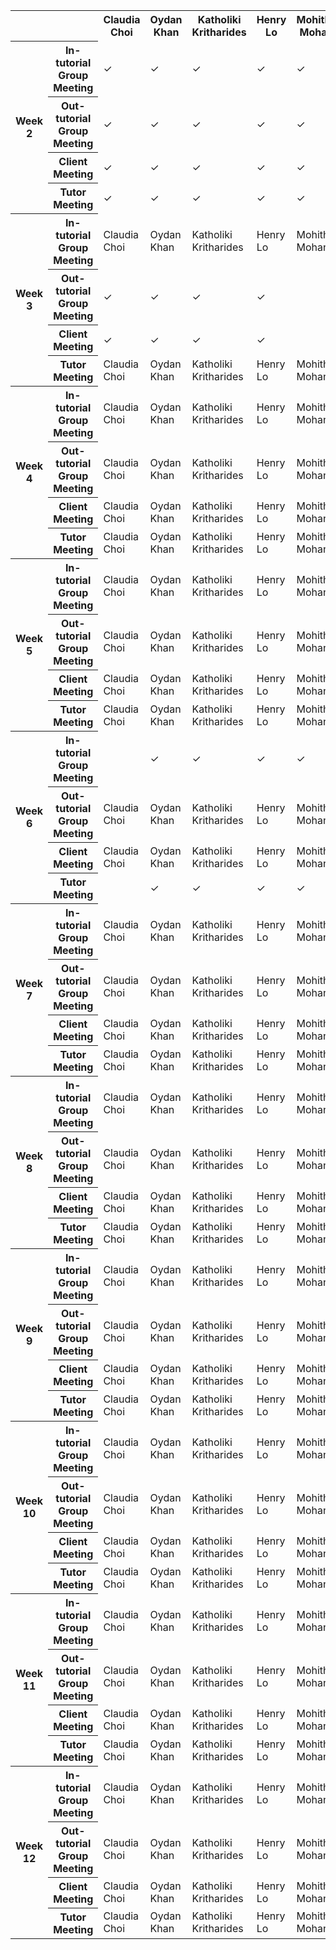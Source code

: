 <table>

<tr>
    <th> </th>
    <th> </th>
    <th> Claudia Choi </th>
    <th> Oydan Khan </th>
    <th> Katholiki Kritharides </th>
    <th> Henry Lo </th>
    <th> Mohitha Mohan </th>
    <th> Niranjana Saxena </th>
    <th> Selina Thai </th>
</tr>
    
<tr>
    <th rowspan="4"> Week 2</th>
    <th> In-tutorial Group Meeting </th>
    <td> &#10003 </td>
    <td> &#10003 </td>
    <td> &#10003 </td>
    <td> &#10003 </td>
    <td> &#10003 </td>
    <td> &#10003 </td>
    <td> &#10003 </td>
</tr>
<tr>
    <th> Out-tutorial Group Meeting </th>
    <td> &#10003 </td>
    <td> &#10003 </td>
    <td> &#10003 </td>
    <td> &#10003 </td>
    <td> &#10003 </td>
    <td> &#10003 </td>
    <td> &#10003 </td>
</tr>
<tr>
    <th> Client Meeting </th>
    <td> &#10003 </td>
    <td> &#10003 </td>
    <td> &#10003 </td>
    <td> &#10003 </td>
    <td> &#10003 </td>
    <td> &#10003 </td>
    <td> &#10003 </td>
</tr>
<tr>
    <th> Tutor Meeting </th>
    <td> &#10003 </td>
    <td> &#10003 </td>
    <td> &#10003 </td>
    <td> &#10003 </td>
    <td> &#10003 </td>
    <td> &#10003 </td>
    <td> &#10003 </td>
</tr>
<tr>
    <th rowspan="4"> Week 3</th>
    <th> In-tutorial Group Meeting </th>
    <td> Claudia Choi </td>
    <td> Oydan Khan </td>
    <td> Katholiki Kritharides </td>
    <td> Henry Lo </td>
    <td> Mohitha Mohan </td>
    <td> Niranjana Saxena </td>
    <td> Selina Thai </td>
</tr>
<tr>
    <th> Out-tutorial Group Meeting </th>
    <td> &#10003 </td>
    <td> &#10003 </td>
    <td> &#10003 </td>
    <td> &#10003 </td>
    <td></td>
    <td> &#10003 </td>
    <td></td>
</tr>
<tr>
    <th> Client Meeting </th>
    <td> &#10003 </td>
    <td> &#10003 </td>
    <td> &#10003 </td>
    <td> &#10003 </td>
    <td></td>
    <td> &#10003 </td>
    <td></td>
</tr>
<tr>
    <th> Tutor Meeting </th>
    <td> Claudia Choi </td>
    <td> Oydan Khan </td>
    <td> Katholiki Kritharides </td>
    <td> Henry Lo </td>
    <td> Mohitha Mohan </td>
    <td> Niranjana Saxena </td>
    <td> Selina Thai </td>
</tr>

<tr>
    <th rowspan="4"> Week 4</th>
    <th> In-tutorial Group Meeting </th>
    <td> Claudia Choi </td>
    <td> Oydan Khan </td>
    <td> Katholiki Kritharides </td>
    <td> Henry Lo </td>
    <td> Mohitha Mohan </td>
    <td> Niranjana Saxena </td>
    <td> Selina Thai </td>
</tr>
<tr>
    <th> Out-tutorial Group Meeting </th>
    <td> Claudia Choi </td>
    <td> Oydan Khan </td>
    <td> Katholiki Kritharides </td>
    <td> Henry Lo </td>
    <td> Mohitha Mohan </td>
    <td> Niranjana Saxena </td>
    <td> Selina Thai </td>
</tr>
<tr>
    <th> Client Meeting </th>
    <td> Claudia Choi </td>
    <td> Oydan Khan </td>
    <td> Katholiki Kritharides </td>
    <td> Henry Lo </td>
    <td> Mohitha Mohan </td>
    <td> Niranjana Saxena </td>
    <td> Selina Thai </td>
</tr>
<tr>
    <th> Tutor Meeting </th>
    <td> Claudia Choi </td>
    <td> Oydan Khan </td>
    <td> Katholiki Kritharides </td>
    <td> Henry Lo </td>
    <td> Mohitha Mohan </td>
    <td> Niranjana Saxena </td>
    <td> Selina Thai </td>
</tr>

<tr>
    <th rowspan="4"> Week 5</th>
    <th> In-tutorial Group Meeting </th>
    <td> Claudia Choi </td>
    <td> Oydan Khan </td>
    <td> Katholiki Kritharides </td>
    <td> Henry Lo </td>
    <td> Mohitha Mohan </td>
    <td> Niranjana Saxena </td>
    <td> Selina Thai </td>
</tr>
<tr>
    <th> Out-tutorial Group Meeting </th>
    <td> Claudia Choi </td>
    <td> Oydan Khan </td>
    <td> Katholiki Kritharides </td>
    <td> Henry Lo </td>
    <td> Mohitha Mohan </td>
    <td> Niranjana Saxena </td>
    <td> Selina Thai </td>
</tr>
<tr>
    <th> Client Meeting </th>
    <td> Claudia Choi </td>
    <td> Oydan Khan </td>
    <td> Katholiki Kritharides </td>
    <td> Henry Lo </td>
    <td> Mohitha Mohan </td>
    <td> Niranjana Saxena </td>
    <td> Selina Thai </td>
</tr>
<tr>
    <th> Tutor Meeting </th>
    <td> Claudia Choi </td>
    <td> Oydan Khan </td>
    <td> Katholiki Kritharides </td>
    <td> Henry Lo </td>
    <td> Mohitha Mohan </td>
    <td> Niranjana Saxena </td>
    <td> Selina Thai </td>
</tr>

<tr>
    <th rowspan="4"> Week 6</th>
    <th> In-tutorial Group Meeting </th>
    <td> </td>
    <td> &#10003 </td>
    <td> &#10003 </td>
    <td> &#10003 </td>
    <td> &#10003 </td>
    <td> &#10003 </td>
    <td> &#10003 </td>
</tr>
<tr>
    <th> Out-tutorial Group Meeting </th>
    <td> Claudia Choi </td>
    <td> Oydan Khan </td>
    <td> Katholiki Kritharides </td>
    <td> Henry Lo </td>
    <td> Mohitha Mohan </td>
    <td> Niranjana Saxena </td>
    <td> Selina Thai </td>
</tr>
<tr>
    <th> Client Meeting </th>
    <td> Claudia Choi </td>
    <td> Oydan Khan </td>
    <td> Katholiki Kritharides </td>
    <td> Henry Lo </td>
    <td> Mohitha Mohan </td>
    <td> Niranjana Saxena </td>
    <td> Selina Thai </td>
</tr>
<tr>
    <th> Tutor Meeting </th>
    <td> </td>
    <td> &#10003 </td>
    <td> &#10003 </td>
    <td> &#10003 </td>
    <td> &#10003 </td>
    <td> &#10003 </td>
    <td> &#10003 </td>
</tr>

<tr>
    <th rowspan="4"> Week 7</th>
    <th> In-tutorial Group Meeting </th>
    <td> Claudia Choi </td>
    <td> Oydan Khan </td>
    <td> Katholiki Kritharides </td>
    <td> Henry Lo </td>
    <td> Mohitha Mohan </td>
    <td> Niranjana Saxena </td>
    <td> Selina Thai </td>
</tr>
<tr>
    <th> Out-tutorial Group Meeting </th>
    <td> Claudia Choi </td>
    <td> Oydan Khan </td>
    <td> Katholiki Kritharides </td>
    <td> Henry Lo </td>
    <td> Mohitha Mohan </td>
    <td> Niranjana Saxena </td>
    <td> Selina Thai </td>
</tr>
<tr>
    <th> Client Meeting </th>
    <td> Claudia Choi </td>
    <td> Oydan Khan </td>
    <td> Katholiki Kritharides </td>
    <td> Henry Lo </td>
    <td> Mohitha Mohan </td>
    <td> Niranjana Saxena </td>
    <td> Selina Thai </td>
</tr>
<tr>
    <th> Tutor Meeting </th>
    <td> Claudia Choi </td>
    <td> Oydan Khan </td>
    <td> Katholiki Kritharides </td>
    <td> Henry Lo </td>
    <td> Mohitha Mohan </td>
    <td> Niranjana Saxena </td>
    <td> Selina Thai </td>
</tr>

<tr>
    <th rowspan="4"> Week 8</th>
    <th> In-tutorial Group Meeting </th>
    <td> Claudia Choi </td>
    <td> Oydan Khan </td>
    <td> Katholiki Kritharides </td>
    <td> Henry Lo </td>
    <td> Mohitha Mohan </td>
    <td> Niranjana Saxena </td>
    <td> Selina Thai </td>
</tr>
<tr>
    <th> Out-tutorial Group Meeting </th>
    <td> Claudia Choi </td>
    <td> Oydan Khan </td>
    <td> Katholiki Kritharides </td>
    <td> Henry Lo </td>
    <td> Mohitha Mohan </td>
    <td> Niranjana Saxena </td>
    <td> Selina Thai </td>
</tr>
<tr>
    <th> Client Meeting </th>
    <td> Claudia Choi </td>
    <td> Oydan Khan </td>
    <td> Katholiki Kritharides </td>
    <td> Henry Lo </td>
    <td> Mohitha Mohan </td>
    <td> Niranjana Saxena </td>
    <td> Selina Thai </td>
</tr>
<tr>
    <th> Tutor Meeting </th>
    <td> Claudia Choi </td>
    <td> Oydan Khan </td>
    <td> Katholiki Kritharides </td>
    <td> Henry Lo </td>
    <td> Mohitha Mohan </td>
    <td> Niranjana Saxena </td>
    <td> Selina Thai </td>
</tr>

<tr>
    <th rowspan="4"> Week 9</th>
    <th> In-tutorial Group Meeting </th>
    <td> Claudia Choi </td>
    <td> Oydan Khan </td>
    <td> Katholiki Kritharides </td>
    <td> Henry Lo </td>
    <td> Mohitha Mohan </td>
    <td> Niranjana Saxena </td>
    <td> Selina Thai </td>
</tr>
<tr>
    <th> Out-tutorial Group Meeting </th>
    <td> Claudia Choi </td>
    <td> Oydan Khan </td>
    <td> Katholiki Kritharides </td>
    <td> Henry Lo </td>
    <td> Mohitha Mohan </td>
    <td> Niranjana Saxena </td>
    <td> Selina Thai </td>
</tr>
<tr>
    <th> Client Meeting </th>
    <td> Claudia Choi </td>
    <td> Oydan Khan </td>
    <td> Katholiki Kritharides </td>
    <td> Henry Lo </td>
    <td> Mohitha Mohan </td>
    <td> Niranjana Saxena </td>
    <td> Selina Thai </td>
</tr>
<tr>
    <th> Tutor Meeting </th>
    <td> Claudia Choi </td>
    <td> Oydan Khan </td>
    <td> Katholiki Kritharides </td>
    <td> Henry Lo </td>
    <td> Mohitha Mohan </td>
    <td> Niranjana Saxena </td>
    <td> Selina Thai </td>
</tr>

<tr>
    <th rowspan="4"> Week 10</th>
    <th> In-tutorial Group Meeting </th>
    <td> Claudia Choi </td>
    <td> Oydan Khan </td>
    <td> Katholiki Kritharides </td>
    <td> Henry Lo </td>
    <td> Mohitha Mohan </td>
    <td> Niranjana Saxena </td>
    <td> Selina Thai </td>
</tr>
<tr>
    <th> Out-tutorial Group Meeting </th>
    <td> Claudia Choi </td>
    <td> Oydan Khan </td>
    <td> Katholiki Kritharides </td>
    <td> Henry Lo </td>
    <td> Mohitha Mohan </td>
    <td> Niranjana Saxena </td>
    <td> Selina Thai </td>
</tr>
<tr>
    <th> Client Meeting </th>
    <td> Claudia Choi </td>
    <td> Oydan Khan </td>
    <td> Katholiki Kritharides </td>
    <td> Henry Lo </td>
    <td> Mohitha Mohan </td>
    <td> Niranjana Saxena </td>
    <td> Selina Thai </td>
</tr>
<tr>
    <th> Tutor Meeting </th>
    <td> Claudia Choi </td>
    <td> Oydan Khan </td>
    <td> Katholiki Kritharides </td>
    <td> Henry Lo </td>
    <td> Mohitha Mohan </td>
    <td> Niranjana Saxena </td>
    <td> Selina Thai </td>
</tr>

<tr>
    <th rowspan="4"> Week 11</th>
    <th> In-tutorial Group Meeting </th>
    <td> Claudia Choi </td>
    <td> Oydan Khan </td>
    <td> Katholiki Kritharides </td>
    <td> Henry Lo </td>
    <td> Mohitha Mohan </td>
    <td> Niranjana Saxena </td>
    <td> Selina Thai </td>
</tr>
<tr>
    <th> Out-tutorial Group Meeting </th>
    <td> Claudia Choi </td>
    <td> Oydan Khan </td>
    <td> Katholiki Kritharides </td>
    <td> Henry Lo </td>
    <td> Mohitha Mohan </td>
    <td> Niranjana Saxena </td>
    <td> Selina Thai </td>
</tr>
<tr>
    <th> Client Meeting </th>
    <td> Claudia Choi </td>
    <td> Oydan Khan </td>
    <td> Katholiki Kritharides </td>
    <td> Henry Lo </td>
    <td> Mohitha Mohan </td>
    <td> Niranjana Saxena </td>
    <td> Selina Thai </td>
</tr>
<tr>
    <th> Tutor Meeting </th>
    <td> Claudia Choi </td>
    <td> Oydan Khan </td>
    <td> Katholiki Kritharides </td>
    <td> Henry Lo </td>
    <td> Mohitha Mohan </td>
    <td> Niranjana Saxena </td>
    <td> Selina Thai </td>
</tr>

<tr>
    <th rowspan="4"> Week 12</th>
    <th> In-tutorial Group Meeting </th>
    <td> Claudia Choi </td>
    <td> Oydan Khan </td>
    <td> Katholiki Kritharides </td>
    <td> Henry Lo </td>
    <td> Mohitha Mohan </td>
    <td> Niranjana Saxena </td>
    <td> Selina Thai </td>
</tr>
<tr>
    <th> Out-tutorial Group Meeting </th>
    <td> Claudia Choi </td>
    <td> Oydan Khan </td>
    <td> Katholiki Kritharides </td>
    <td> Henry Lo </td>
    <td> Mohitha Mohan </td>
    <td> Niranjana Saxena </td>
    <td> Selina Thai </td>
</tr>
<tr>
    <th> Client Meeting </th>
    <td> Claudia Choi </td>
    <td> Oydan Khan </td>
    <td> Katholiki Kritharides </td>
    <td> Henry Lo </td>
    <td> Mohitha Mohan </td>
    <td> Niranjana Saxena </td>
    <td> Selina Thai </td>
</tr>
<tr>
    <th> Tutor Meeting </th>
    <td> Claudia Choi </td>
    <td> Oydan Khan </td>
    <td> Katholiki Kritharides </td>
    <td> Henry Lo </td>
    <td> Mohitha Mohan </td>
    <td> Niranjana Saxena </td>
    <td> Selina Thai </td>
</tr>


</table>
